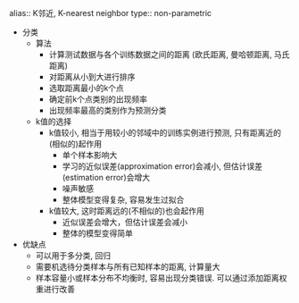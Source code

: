 alias:: K邻近, K-nearest neighbor
type:: non-parametric

- 分类
	- 算法
		- 计算测试数据与各个训练数据之间的距离 (欧氏距离, 曼哈顿距离, 马氏距离)
		- 对距离从小到大进行排序
		- 选取距离最小的k个点
		- 确定前k个点类别的出现频率
		- 出现频率最高的类别作为预测分类
	- k值的选择
		- k值较小, 相当于用较小的邻域中的训练实例进行预测, 只有距离近的(相似的)起作用
			- 单个样本影响大
			- 学习的近似误差(approximation error)会减小, 但估计误差(estimation error)会增大
			- 噪声敏感
			- 整体模型变得复杂, 容易发生过拟合
		- k值较大, 这时距离远的(不相似的)也会起作用
			- 近似误差会增大，但估计误差会减小
			- 整体的模型变得简单
- 优缺点
	- 可以用于多分类, 回归
	- 需要机选待分类样本与所有已知样本的距离, 计算量大
	- 样本容量小或样本分布不均衡时, 容易出现分类错误. 可以通过添加距离权重进行改善